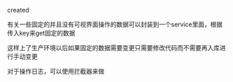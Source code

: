 created



有关一些固定的并且没有可视界面操作的数据可以封装到一个service里面，根据传入key来get固定的数据

这样上了生产环境以后如果固定的数据需要变更只需要修改代码而不需要再入库进行手动变更





对于操作日志，可以使用拦截器来做

